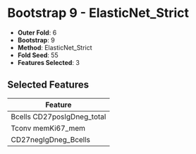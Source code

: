 # Bootstrap 9 - ElasticNet_Strict

- **Outer Fold**: 6
- **Bootstrap**: 9
- **Method**: ElasticNet_Strict
- **Fold Seed**: 55
- **Features Selected**: 3

## Selected Features

| Feature |
|---------|
| Bcells CD27posIgDneg_total |
| Tconv memKi67_mem |
| CD27negIgDneg_Bcells |
